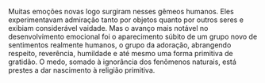 ﻿Muitas emoções novas logo surgiram nesses gêmeos humanos. Eles experimentavam admiração tanto por objetos quanto por outros seres e exibiam considerável vaidade. Mas o avanço mais notável no desenvolvimento emocional foi o aparecimento súbito de um grupo novo de sentimentos realmente humanos, o grupo da adoração, abrangendo respeito, reverência, humildade e até mesmo uma forma primitiva de gratidão. O medo, somado à ignorância dos fenômenos naturais, está prestes a dar nascimento à religião primitiva.